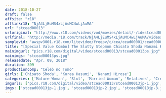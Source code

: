 ```yaml
---
date: 2018-10-27
draft: false
affsite: "r18"
afflinkr18: "NjA4LjEuMS4xLjAuMC4wLjAuMA"
url: "stcead00013"
urloriginal: "http://www.r18.com/videos/vod/movies/detail/-/id=stcead00013"
urlfinal: "http://media.r18.com/track/NjA4LjEuMS4xLjAuMC4wLjAuMA/videos/vod/movies/detail/-/id=stcead00013"
samplevid: "awspv3001.r18.com/litevideo/freepv/c/cea/cead00001/cead00001_dmb_w.mp4"
title: "[Special Value Combo] The Slutty Stepmom Chisato Shoda Nanami Hirose Kurea Hasumi"
mainimgurl: "pics.r18.com/digital/video/stcead00013/stcead00013ps.jpg"
mainimgs: "stcead00013ps.jpg"
releasedate: "Apr. 09, 2018"
duration: 399
productioncomp: "Celeb no Tomo"
girls: ['Chisato Shoda', 'Kurea Hasumi', 'Nanami Hirose']
categories: ['Mature Woman', 'Slut', 'Married Woman', 'Relatives', 'Creampie', 'Hi-Def', 'Set Items']
imgurls: ['pics.r18.com/digital/video/stcead00013/stcead00013jp-1.jpg', 'pics.r18.com/digital/video/stcead00013/stcead00013jp-2.jpg', 'pics.r18.com/digital/video/stcead00013/stcead00013jp-3.jpg', 'pics.r18.com/digital/video/stcead00013/stcead00013jp-4.jpg', 'pics.r18.com/digital/video/stcead00013/stcead00013jp-5.jpg', 'pics.r18.com/digital/video/stcead00013/stcead00013jp-6.jpg', 'pics.r18.com/digital/video/stcead00013/stcead00013jp-7.jpg', 'pics.r18.com/digital/video/stcead00013/stcead00013jp-8.jpg', 'pics.r18.com/digital/video/stcead00013/stcead00013jp-9.jpg', 'pics.r18.com/digital/video/stcead00013/stcead00013jp-10.jpg', 'pics.r18.com/digital/video/stcead00013/stcead00013jp-11.jpg', 'pics.r18.com/digital/video/stcead00013/stcead00013jp-12.jpg', 'pics.r18.com/digital/video/stcead00013/stcead00013jp-13.jpg', 'pics.r18.com/digital/video/stcead00013/stcead00013jp-14.jpg', 'pics.r18.com/digital/video/stcead00013/stcead00013jp-15.jpg', 'pics.r18.com/digital/video/stcead00013/stcead00013jp-16.jpg', 'pics.r18.com/digital/video/stcead00013/stcead00013jp-17.jpg', 'pics.r18.com/digital/video/stcead00013/stcead00013jp-18.jpg', 'pics.r18.com/digital/video/stcead00013/stcead00013jp-19.jpg', 'pics.r18.com/digital/video/stcead00013/stcead00013jp-20.jpg']
imgs: ['stcead00013jp-1.jpg', 'stcead00013jp-2.jpg', 'stcead00013jp-3.jpg', 'stcead00013jp-4.jpg', 'stcead00013jp-5.jpg', 'stcead00013jp-6.jpg', 'stcead00013jp-7.jpg', 'stcead00013jp-8.jpg', 'stcead00013jp-9.jpg', 'stcead00013jp-10.jpg', 'stcead00013jp-11.jpg', 'stcead00013jp-12.jpg', 'stcead00013jp-13.jpg', 'stcead00013jp-14.jpg', 'stcead00013jp-15.jpg', 'stcead00013jp-16.jpg', 'stcead00013jp-17.jpg', 'stcead00013jp-18.jpg', 'stcead00013jp-19.jpg', 'stcead00013jp-20.jpg']
---
```

